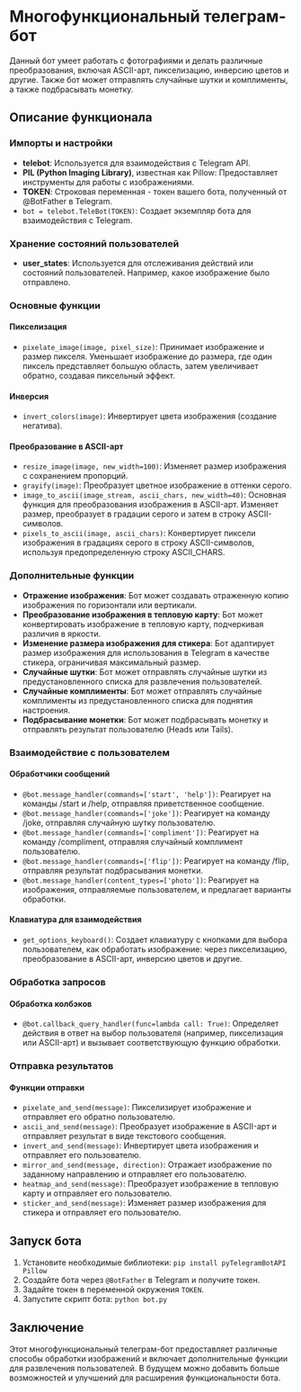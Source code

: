 # Многофункциональный телеграм-бот

Данный бот умеет работать с фотографиями и делать различные преобразования, включая ASCII-арт, пикселизацию, инверсию цветов и другие. Также бот может отправлять случайные шутки и комплименты, а также подбрасывать монетку.

## Описание функционала

### Импорты и настройки

- **telebot**: Используется для взаимодействия с Telegram API.
- **PIL (Python Imaging Library)**, известная как Pillow: Предоставляет инструменты для работы с изображениями.
- **TOKEN**: Строковая переменная - токен вашего бота, полученный от @BotFather в Telegram.
- `bot = telebot.TeleBot(TOKEN)`: Создает экземпляр бота для взаимодействия с Telegram.

### Хранение состояний пользователей

- **user_states**: Используется для отслеживания действий или состояний пользователей. Например, какое изображение было отправлено.

### Основные функции

#### Пикселизация

- `pixelate_image(image, pixel_size)`: Принимает изображение и размер пикселя. Уменьшает изображение до размера, где один пиксель представляет большую область, затем увеличивает обратно, создавая пиксельный эффект.

#### Инверсия

- `invert_colors(image)`: Инвертирует цвета изображения (создание негатива).

#### Преобразование в ASCII-арт

- `resize_image(image, new_width=100)`: Изменяет размер изображения с сохранением пропорций.
- `grayify(image)`: Преобразует цветное изображение в оттенки серого.
- `image_to_ascii(image_stream, ascii_chars, new_width=40)`: Основная функция для преобразования изображения в ASCII-арт. Изменяет размер, преобразует в градации серого и затем в строку ASCII-символов.
- `pixels_to_ascii(image, ascii_chars)`: Конвертирует пиксели изображения в градациях серого в строку ASCII-символов, используя предопределенную строку ASCII_CHARS.

### Дополнительные функции

- **Отражение изображения**: Бот может создавать отраженную копию изображения по горизонтали или вертикали.
- **Преобразование изображения в тепловую карту**: Бот может конвертировать изображение в тепловую карту, подчеркивая различия в яркости.
- **Изменение размера изображения для стикера**: Бот адаптирует размер изображения для использования в Telegram в качестве стикера, ограничивая максимальный размер.
- **Случайные шутки**: Бот может отправлять случайные шутки из предустановленного списка для развлечения пользователей.
- **Случайные комплименты**: Бот может отправлять случайные комплименты из предустановленного списка для поднятия настроения.
- **Подбрасывание монетки**: Бот может подбрасывать монетку и отправлять результат пользователю (Heads или Tails).

### Взаимодействие с пользователем

#### Обработчики сообщений

- `@bot.message_handler(commands=['start', 'help'])`: Реагирует на команды /start и /help, отправляя приветственное сообщение.
- `@bot.message_handler(commands=['joke'])`: Реагирует на команду /joke, отправляя случайную шутку пользователю.
- `@bot.message_handler(commands=['compliment'])`: Реагирует на команду /compliment, отправляя случайный комплимент пользователю.
- `@bot.message_handler(commands=['flip'])`: Реагирует на команду /flip, отправляя результат подбрасывания монетки.
- `@bot.message_handler(content_types=['photo'])`: Реагирует на изображения, отправляемые пользователем, и предлагает варианты обработки.

#### Клавиатура для взаимодействия

- `get_options_keyboard()`: Создает клавиатуру с кнопками для выбора пользователем, как обработать изображение: через пикселизацию, преобразование в ASCII-арт, инверсию цветов и другие.

### Обработка запросов

#### Обработка колбэков

- `@bot.callback_query_handler(func=lambda call: True)`: Определяет действия в ответ на выбор пользователя (например, пикселизация или ASCII-арт) и вызывает соответствующую функцию обработки.

### Отправка результатов

#### Функции отправки

- `pixelate_and_send(message)`: Пикселизирует изображение и отправляет его обратно пользователю.
- `ascii_and_send(message)`: Преобразует изображение в ASCII-арт и отправляет результат в виде текстового сообщения.
- `invert_and_send(message)`: Инвертирует цвета изображения и отправляет его пользователю.
- `mirror_and_send(message, direction)`: Отражает изображение по заданному направлению и отправляет его пользователю.
- `heatmap_and_send(message)`: Преобразует изображение в тепловую карту и отправляет его пользователю.
- `sticker_and_send(message)`: Изменяет размер изображения для стикера и отправляет его пользователю.

## Запуск бота

1. Установите необходимые библиотеки: `pip install pyTelegramBotAPI Pillow`
2. Создайте бота через `@BotFather` в Telegram и получите токен.
3. Задайте токен в переменной окружения `TOKEN`.
4. Запустите скрипт бота: `python bot.py`

## Заключение

Этот многофункциональный телеграм-бот предоставляет различные способы обработки изображений и включает дополнительные функции для развлечения пользователей. В будущем можно добавить больше возможностей и улучшений для расширения функциональности бота.
